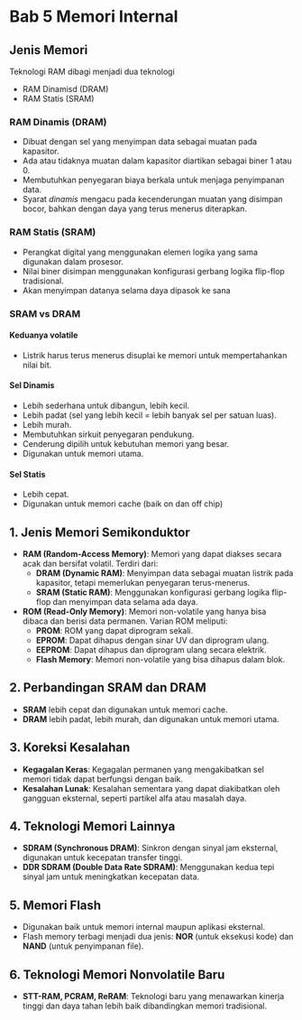 # Bab 5 Memori Internal

## Jenis Memori

Teknologi RAM dibagi menjadi dua teknologi

- RAM Dinamisd (DRAM)
- RAM Statis (SRAM)

### RAM Dinamis (DRAM)

- Dibuat dengan sel yang menyimpan data sebagai muatan pada kapasitor.
- Ada atau tidaknya muatan dalam kapasitor diartikan sebagai biner 1 atau 0.
- Membutuhkan penyegaran biaya berkala untuk menjaga penyimpanan data.
- Syarat *dinamis* mengacu pada kecenderungan muatan yang disimpan bocor, bahkan dengan daya yang terus menerus diterapkan.

### RAM Statis (SRAM)

- Perangkat digital yang menggunakan elemen logika yang sama digunakan dalam prosesor.
- Nilai biner disimpan menggunakan konfigurasi gerbang logika flip-flop tradisional.
- Akan menyimpan datanya selama daya dipasok ke sana

### SRAM vs DRAM

#### Keduanya volatile

- Listrik harus terus menerus disuplai ke memori untuk mempertahankan nilai bit.

#### Sel Dinamis

- Lebih sederhana untuk dibangun, lebih kecil.
- Lebih padat (sel yang lebih kecil = lebih banyak sel per satuan luas).
- Lebih murah.
- Membutuhkan sirkuit penyegaran pendukung.
- Cenderung dipilih untuk kebutuhan memori yang besar.
- Digunakan untuk memori utama.

#### Sel Statis

- Lebih cepat.
- Digunakan untuk memori cache (baik on dan off chip)

## 1. Jenis Memori Semikonduktor

- **RAM (Random-Access Memory)**: Memori yang dapat diakses secara acak dan bersifat volatil. Terdiri dari:
  - **DRAM (Dynamic RAM)**: Menyimpan data sebagai muatan listrik pada kapasitor, tetapi memerlukan penyegaran terus-menerus.
  - **SRAM (Static RAM)**: Menggunakan konfigurasi gerbang logika flip-flop dan menyimpan data selama ada daya.
- **ROM (Read-Only Memory)**: Memori non-volatile yang hanya bisa dibaca dan berisi data permanen. Varian ROM meliputi:
  - **PROM**: ROM yang dapat diprogram sekali.
  - **EPROM**: Dapat dihapus dengan sinar UV dan diprogram ulang.
  - **EEPROM**: Dapat dihapus dan diprogram ulang secara elektrik.
  - **Flash Memory**: Memori non-volatile yang bisa dihapus dalam blok.

## 2. Perbandingan SRAM dan DRAM

- **SRAM** lebih cepat dan digunakan untuk memori cache.
- **DRAM** lebih padat, lebih murah, dan digunakan untuk memori utama.

## 3. Koreksi Kesalahan

- **Kegagalan Keras**: Kegagalan permanen yang mengakibatkan sel memori tidak dapat berfungsi dengan baik.
- **Kesalahan Lunak**: Kesalahan sementara yang dapat diakibatkan oleh gangguan eksternal, seperti partikel alfa atau masalah daya.

## 4. Teknologi Memori Lainnya

- **SDRAM (Synchronous DRAM)**: Sinkron dengan sinyal jam eksternal, digunakan untuk kecepatan transfer tinggi.
- **DDR SDRAM (Double Data Rate SDRAM)**: Menggunakan kedua tepi sinyal jam untuk meningkatkan kecepatan data.

## 5. Memori Flash

- Digunakan baik untuk memori internal maupun aplikasi eksternal.
- Flash memory terbagi menjadi dua jenis: **NOR** (untuk eksekusi kode) dan **NAND** (untuk penyimpanan file).

## 6. Teknologi Memori Nonvolatile Baru

- **STT-RAM, PCRAM, ReRAM**: Teknologi baru yang menawarkan kinerja tinggi dan daya tahan lebih baik dibandingkan memori tradisional.
